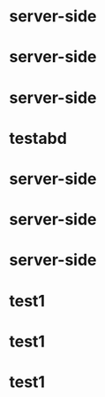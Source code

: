 # server-side
# server-side
# server-side
# testabd
# server-side
# server-side
# server-side
# test1
# test1
# test1
